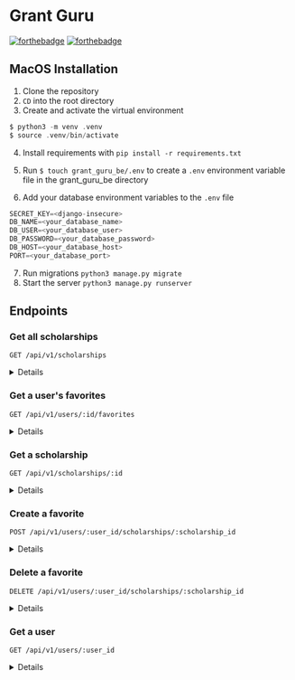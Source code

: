 # Grant Guru
[![forthebadge](https://forthebadge.com/images/badges/made-with-python.svg)](https://forthebadge.com)
[![forthebadge](https://forthebadge.com/images/badges/powered-by-energy-drinks.svg)](https://forthebadge.com)


## MacOS Installation

1. Clone the repository
2. `CD` into the root directory
3. Create and activate the virtual environment
```C
$ python3 -m venv .venv
$ source .venv/bin/activate
```
4. Install requirements with `pip install -r requirements.txt`
5. Run `$ touch grant_guru_be/.env` to create a `.env` environment variable file in the grant_guru_be directory

6. Add your database environment variables to the `.env` file
```python
SECRET_KEY=<django-insecure>
DB_NAME=<your_database_name>
DB_USER=<your_database_user>
DB_PASSWORD=<your_database_password>
DB_HOST=<your_database_host>
PORT=<your_database_port>
```
7. Run migrations `python3 manage.py migrate`
8. Start the server `python3 manage.py runserver`

## Endpoints

### Get all scholarships

```http
GET /api/v1/scholarships
```

<details close>
<summary>  Details </summary>
<br>


Parameters: <br>
```
education=string
gender=string
state=string
lgbt=bool
ethnicity=array
veteran=bool
immigrant=bool
```

| Code | Description |
| :--- | :--- |
| 200 | `OK` |

Example Response:

```json
{
    "data": [
        {
            "id": "1",
            "type": "scholarship",
            "attributes": {
                "title": "Female Privacy Leaders Scholarship",
                "organization": "Women in Security and Privacy (WISP)",
                "amount": "1234",
                "description": "Lorem ipsum dolor sit amet, ...",
                "deadline": "March 01, 2023",
                "education": "Graduate",
                "state": "Colorado",
                "women": "False",
                "lgbt": "True",
                "ethnicity": [
                    "Black",
                    "Hispanic"
                ],
                "veteran": "False",
                "immigrant": "True",
                "url": "https://linkedin.com/...",
                "image_url": "https://shutter_stock_static_image"
            }
        },
        {
            "id": "2",
            "type": "scholarship",
            "attributes": {
                "title": "RailsConf 23",
                "organization": "Ruby Central",
                "amount": "1234",
                "description": "Lorem ipsum dolor sit amet, ...",
                "deadline": "March 01, 2023",
                "education": "Graduate",
                "state": "",
                "women": "False",
                "lgbt": "True",
                "ethnicity": [],
                "veteran": "False",
                "immigrant": "True",
                "url": "https://linkedin.com/...",
                "image_url": "https://static_image.wow_nice"
            }
        },
        {...},
        {...}
    ]
}
```
</details>

### Get a user's favorites

```http
GET /api/v1/users/:id/favorites
```

<details close>
<summary>  Details </summary>
<br>
    
| Code | Description |
| :--- | :--- |
| 200 | `OK` |

Example Response:

```json
{
    "data": [
        {
            "id": "1",
            "type": "scholarship",
            "attributes": {
                "title": "Female Privacy Leaders Scholarship",
                "organization": "Women in Security and Privacy (WISP)",
                "amount": "1234",
                "description": "Lorem ipsum dolor sit amet, ...",
                "deadline": "March 01, 2023",
                "education": "Graduate",
                "state": "Colorado",
                "women": "False",
                "lgbt": "True",
                "ethnicity": [
                    "Black",
                    "Hispanic"
                ],
                "veteran": "False",
                "immigrant": "True",
                "url": "https://linkedin.com/...",
                "image_url": "https://shutter_stock_static_image"
            }
        },
        {
            "id": "2",
            "type": "scholarship",
            "attributes": {
                "title": "RailsConf 23",
                "organization": "Ruby Central",
                "amount": "1234",
                "description": "Lorem ipsum dolor sit amet, ...",
                "deadline": "March 01, 2023",
                "education": "Graduate",
                "state": "",
                "women": "False",
                "lgbt": "True",
                "ethnicity": [],
                "veteran": "False",
                "immigrant": "True",
                "url": "https://linkedin.com/...",
                "image_url": "https://static_image.wow_nice"
            }
        },
        {...},
        {...}
    ]
}
```
</details>

### Get a scholarship

```http
GET /api/v1/scholarships/:id
```

<details close>
<summary>  Details </summary>
<br>

| Code | Description |
| :--- | :--- |
| 200 | `OK` |

Example Response:

```json
{
    "data": {
        "id": "1",
        "type": "scholarship",
        "attributes": {
            "title": "Female Privacy Leaders Scholarship",
            "organization": "Women in Security and Privacy (WISP)",
            "amount": "1234",
            "description": "Lorem ipsum dolor sit amet, ...",
            "deadline": "March 01, 2023",
            "education": "Graduate",
            "state": "Colorado",
            "women": "False",
            "lgbt": "True",
            "ethnicity": [
                "Black",
                "Hispanic"
            ],
            "veteran": "False",
            "immigrant": "True",
            "url": "https://linkedin.com/...",
            "image_url": "https://shutter_stock_static_image"
        }
    } 
}
```
</details>

### Create a favorite
```http
POST /api/v1/users/:user_id/scholarships/:scholarship_id
```

<details close>
<summary>  Details </summary>
<br>

| Code | Description |
| :--- | :--- |
| 201 | `created` |
    
Example Response:

```json
{
    "data": {
        "id": "1",
        "type": "scholarship",
        "attributes": {
            "title": "Female Privacy Leaders Scholarship",
            "organization": "Women in Security and Privacy (WISP)",
            "amount": "1234",
            "description": "Lorem ipsum dolor sit amet, ...",
            "deadline": "March 01, 2023",
            "education": "Graduate",
            "state": "Colorado",
            "women": "False",
            "lgbt": "True",
            "ethnicity": [
                "Black",
                "Hispanic"
            ],
            "veteran": "False",
            "immigrant": "True",
            "url": "https://linkedin.com/...",
            "image_url": "https://shutter_stock_static_image"
        }
    } 
}
```
</details>

### Delete a favorite
```http
DELETE /api/v1/users/:user_id/scholarships/:scholarship_id
```

<details close>
<summary>  Details </summary>
<br>

| Code | Description |
| :--- | :--- |
| 200 | `OK` |

Example Response:

```json
{
    "data": {
        "id": "1",
        "type": "scholarship",
        "attributes": {
            "title": "Female Privacy Leaders Scholarship",
            "organization": "Women in Security and Privacy (WISP)",
            "amount": "1234",
            "description": "Lorem ipsum dolor sit amet, ...",
            "deadline": "March 01, 2023",
            "education": "Graduate",
            "state": "Colorado",
            "women": "False",
            "lgbt": "True",
            "ethnicity": [
                "Black",
                "Hispanic"
            ],
            "veteran": "False",
            "immigrant": "True",
            "url": "https://linkedin.com/...",
            "image_url": "https://shutter_stock_static_image"
        }
    } 
}
```
</details>

### Get a user
```http
GET /api/v1/users/:user_id
```

<details close>
<summary>  Details </summary>
<br>

| Code | Description |
| :--- | :--- |
| 200 | `OK` |

Example Response:

```json
{
    "data": {
        "id": "1",
        "type": "user",
        "attributes": {
            "first_name": "Hugh",
            "last_name": "Jackman",
            "image_url": "http://www.image-url.com"
        }
    }  
}
```
</details>
